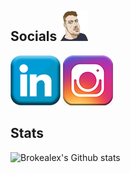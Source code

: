 ## Socials <img src="assets/images/icons/BrokeAlex.png">

<a href="https://www.linkedin.com/in/alexduthielnkdn/"><img src="assets/images/icons/social_media_icons/80x80/Linkedin.png"></a></td>
<a href="https://www.instagram.com/brokealexd/"><img src="assets/images/icons/social_media_icons/80x80/Instagram.png"></a></td>

## Stats

![Brokealex's Github stats](https://github-readme-stats.vercel.app/api?username=brokealex&show_icons=true&theme=solarized-dark&count_private=true)
